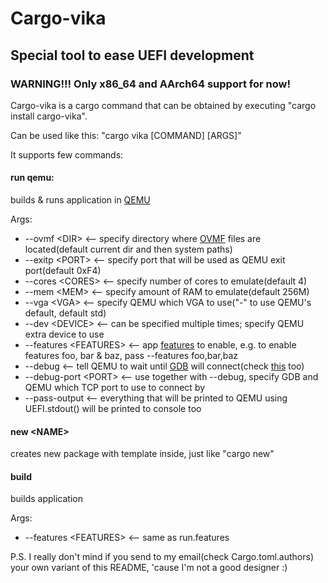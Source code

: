 # Cargo-vika

## Special tool to ease UEFI development

### WARNING!!! Only x86_64 and AArch64 support for now!

Cargo-vika is a cargo command that can be obtained by executing
    "cargo install cargo-vika".

Can be used like this: "cargo vika &#91;COMMAND&#93; &#91;ARGS&#93;"

It supports few commands:
#### run qemu:
builds & runs application in <a href="https://www.qemu.org/">QEMU</a>

Args:
<ul>
<li>--ovmf &lt;DIR&gt; <-- specify directory where <a href="https://www.linux-kvm.org/page/OVMF">OVMF</a> files are located(default current dir and then system paths)</li>
<li>--exitp &lt;PORT&gt; <-- specify port that will be used as QEMU exit port(default 0xF4) </li>
<li>--cores &lt;CORES&gt; <-- specify number of cores to emulate(default 4)</li>
<li>--mem &lt;MEM&gt; <-- specify amount of RAM to emulate(default 256M)</li>
<li>--vga &lt;VGA&gt; <-- specify QEMU which VGA to use("-" to use QEMU's default, default std) </li>
<li>--dev &lt;DEVICE&gt; <-- can be specified multiple times; specify QEMU extra device to use</li>
<li>--features &lt;FEATURES&gt; <-- app <a href="https://doc.rust-lang.org/cargo/reference/features.html">features</a> to enable, e.g. to enable features foo, bar & baz, pass --features foo,bar,baz</li>
<li>--debug <-- tell QEMU to wait until <a href="https://www.gnu.org/software/gdb/">GDB</a> will connect(check <a href="https://qemu.readthedocs.io/en/latest/system/gdb.html">this</a> too)</li>
<li>--debug-port &lt;PORT&gt; <-- use together with --debug, specify GDB and QEMU which TCP port to use to connect by</li>
<li>--pass-output <-- everything that will be printed to QEMU using UEFI.stdout() will be printed to console too</li>
</ul>

#### new &lt;NAME&gt;
creates new package with template inside, just like "cargo new"

#### build

builds application

Args:
<ul>
<li>--features &lt;FEATURES&gt; <-- same as run.features</li>
</ul>

P.S. I really don't mind if you send to my email(check Cargo.toml.authors) your own variant of this README,
'cause I'm not a good designer :)

